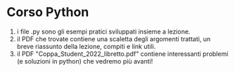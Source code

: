 # Corso Python
1. i file .py sono gli esempi pratici sviluppati insieme a lezione.
1. il PDF che trovate contiene una scaletta degli argomenti trattati, un breve riassunto della lezione, compiti e link utili.
1. il PDF "Coppa_Student_2022_libretto.pdf" contiene interessanti problemi (e soluzioni in python) che vedremo più avanti!
